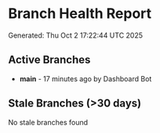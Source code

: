 # Branch Health Report
Generated: Thu Oct  2 17:22:44 UTC 2025

## Active Branches
- **main** - 17 minutes ago by Dashboard Bot

## Stale Branches (>30 days)
No stale branches found
